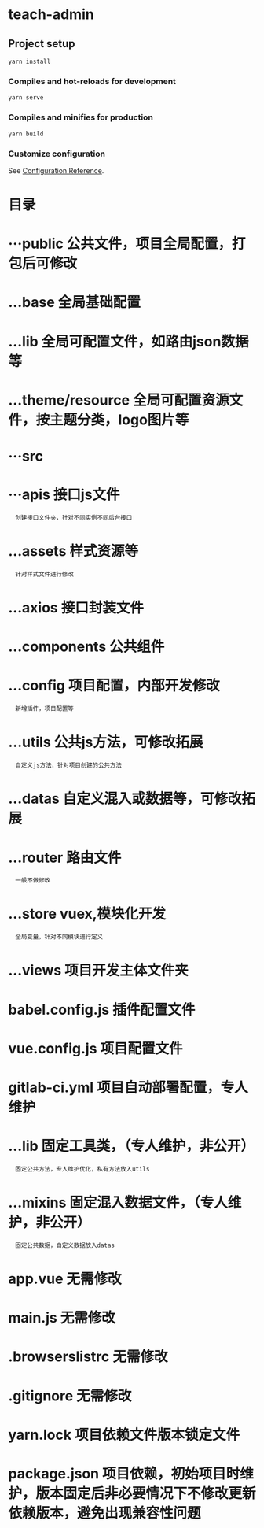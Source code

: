 # teach-admin

## Project setup
```
yarn install
```

### Compiles and hot-reloads for development
```
yarn serve
```

### Compiles and minifies for production
```
yarn build
```

### Customize configuration
See [Configuration Reference](https://cli.vuejs.org/config/).

# 目录
# ···public                 公共文件，项目全局配置，打包后可修改
#   ...base                 全局基础配置
#   ...lib                  全局可配置文件，如路由json数据等
#   ...theme/resource        全局可配置资源文件，按主题分类，logo图片等


# ···src                    
#   ···apis                 接口js文件
      创建接口文件夹，针对不同实例不同后台接口
#    ...assets              样式资源等
      针对样式文件进行修改
#   ...axios                接口封装文件
#   ...components           公共组件
#   ...config               项目配置，内部开发修改
      新增插件，项目配置等
#   ...utils                公共js方法，可修改拓展
      自定义js方法，针对项目创建的公共方法
#   ...datas                自定义混入或数据等，可修改拓展
#   ...router               路由文件
      一般不做修改
#   ...store                vuex,模块化开发
      全局变量，针对不同模块进行定义
#   ...views                项目开发主体文件夹



# babel.config.js           插件配置文件

# vue.config.js             项目配置文件

# gitlab-ci.yml             项目自动部署配置，专人维护
#   ...lib                  固定工具类，（专人维护，非公开）
      固定公共方法，专人维护优化，私有方法放入utils
#   ...mixins               固定混入数据文件，（专人维护，非公开）
      固定公共数据，自定义数据放入datas


# app.vue                   无需修改
# main.js                   无需修改
# .browserslistrc           无需修改
# .gitignore                无需修改
# yarn.lock                 项目依赖文件版本锁定文件
# package.json              项目依赖，初始项目时维护，版本固定后非必要情况下不修改更新依赖版本，避免出现兼容性问题
